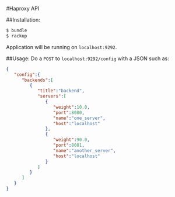 #Haproxy API

##Installation:
```bash
$ bundle
$ rackup
```

Application will be running on `localhost:9292`.

##Usage:
Do a `POST` to `localhost:9292/config` with a JSON such as:
```json
{
   "config":{
      "backends":[
         {
            "title":"backend",
            "servers":[
               {
                  "weight":10.0,
                  "port":8080,
                  "name":"one_server",
                  "host":"localhost"
               },
               {
                  "weight":90.0,
                  "port":8081,
                  "name":"another_server",
                  "host":"localhost"
               }
            ]
         }
      ]
   }
}
```

